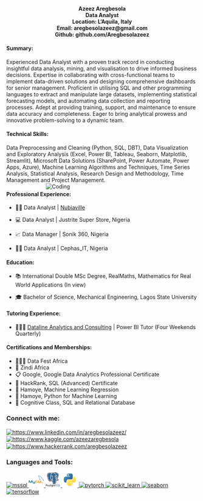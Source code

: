 
<h4 align="center">Azeez Aregbesola <br/>
Data Analyst <br/>
Location: L’Aquila, Italy <br/>
Email: aregbesolazeez@gmail.com <br/>
Github: github.com/Aregbesolazeez <br/>
</h4>
<h4 align="left">Summary: </h4>
Experienced Data Analyst with a proven track record in conducting insightful data analysis, mining, and visualisation to drive informed business decisions. Expertise in collaborating with cross-functional teams to implement data-driven solutions and designing comprehensive dashboards for senior management. Proficient in utilising SQL and other programming languages to extract and manipulate large datasets, implementing statistical forecasting models, and automating data collection and reporting processes. Adept at providing training, support, and maintenance to ensure data accuracy and completeness. Eager to bring analytical prowess and innovative problem-solving to a dynamic team. 

<h4 align="left">Technical Skills:</h4>
Data Preprocessing and Cleaning (Python, SQL, DBT), Data Visualization and Exploratory Analysis (Excel, Power BI, Tableau, Seaborn, Matplotlib, Streamlit), Microsoft Data Solutions (SharePoint, Power Automate, Power Apps, Azure), Machine Learning Algorithms and Techniques, Time Series Analysis, Statistical Analysis,  Research Design and Methodology, Time Management and Project Management.

<img align="right" alt="Coding" width="400" src="https://imgs.search.brave.com/w6Afg5fCX8h_wkW1FD2XLMOuKUOXVT9tN2hJWmhl6Rc/rs:fit:800:600:1/g:ce/aHR0cHM6Ly9jZG4u/ZHJpYmJibGUuY29t/L3VzZXJzLzExNjIw/Nzcvc2NyZWVuc2hv/dHMvMzg0ODkxNC9w/cm9ncmFtbWVyLmdp/Zg.gif">

<h4 align="left">Professional Experience:</h4>

- 👨‍💻 Data Analyst | [Nubiaville](https://www.nubiaville.com/)

- 💻 Data Analyst | Justrite Super Store, Nigeria

- 📈 Data Manager | Sonik 360, Nigeria

- 👷🏽 Data Analyst | Cephas_IT, Nigeria

<h4 align="left">Education:</h4>

- 📚 International Double MSc Degree, RealMaths, Mathematics for Real World Applications (In view)

- 🎓 Bachelor of Science, Mechanical Engineering, Lagos State University

<h4 align="left">Tutoring Experience:</h4>

- 👨🏽‍🏫 [Dataline Analytics and Consulting](https://datalineanalytics.com.ng/) | Power BI Tutor (Four Weekends Quarterly)

<h4 align="left">Certifications and Memberships:</h4>

- 🧑‍🤝‍🧑 Data Fest Africa
- 👥 Zindi Africa
- 📋 Google, Google Data Analytics Professional Certificate
- 📍 HackRank, SQL (Advanced) Certificate
- 📑 Hamoye, Machine Learning Regression
- 📌 Hamoye, Python for Machine Learning
- 🔖 Cognitive Class, SQL and Relational Database

<h3 align="left">Connect with me:</h3>
<p align="left">
<a href="https://linkedin.com/in/https://www.linkedin.com/in/aregbesolazeez/" target="blank"><img align="center" src="https://raw.githubusercontent.com/rahuldkjain/github-profile-readme-generator/master/src/images/icons/Social/linked-in-alt.svg" alt="https://www.linkedin.com/in/aregbesolazeez/" height="30" width="40" /></a>
<a href="https://kaggle.com/https://www.kaggle.com/azeezaregbesola" target="blank"><img align="center" src="https://raw.githubusercontent.com/rahuldkjain/github-profile-readme-generator/master/src/images/icons/Social/kaggle.svg" alt="https://www.kaggle.com/azeezaregbesola" height="30" width="40" /></a>
<a href="https://www.hackerrank.com/https://www.hackerrank.com/aregbesolazeez" target="blank"><img align="center" src="https://raw.githubusercontent.com/rahuldkjain/github-profile-readme-generator/master/src/images/icons/Social/hackerrank.svg" alt="https://www.hackerrank.com/aregbesolazeez" height="30" width="40" /></a>
</p>

<h3 align="left">Languages and Tools:</h3>
<p align="left">  <a href="https://www.microsoft.com/en-us/sql-server" target="_blank" rel="noreferrer"> <img src="https://www.svgrepo.com/show/303229/microsoft-sql-server-logo.svg" alt="mssql" width="40" height="40"/> </a> <a href="https://www.mysql.com/" target="_blank" rel="noreferrer"> <img src="https://raw.githubusercontent.com/devicons/devicon/master/icons/mysql/mysql-original-wordmark.svg" alt="mysql" width="40" height="40"/>  <a href="https://www.postgresql.org" target="_blank" rel="noreferrer"> <img src="https://raw.githubusercontent.com/devicons/devicon/master/icons/postgresql/postgresql-original-wordmark.svg" alt="postgresql" width="40" height="40"/> </a> <a href="https://www.python.org" target="_blank" rel="noreferrer"> <img src="https://raw.githubusercontent.com/devicons/devicon/master/icons/python/python-original.svg" alt="python" width="40" height="40"/> </a> <a href="https://pytorch.org/" target="_blank" rel="noreferrer"> <img src="https://www.vectorlogo.zone/logos/pytorch/pytorch-icon.svg" alt="pytorch" width="40" height="40"/> </a> <a href="https://scikit-learn.org/" target="_blank" rel="noreferrer"> <img src="https://upload.wikimedia.org/wikipedia/commons/0/05/Scikit_learn_logo_small.svg" alt="scikit_learn" width="40" height="40"/> </a> <a href="https://seaborn.pydata.org/" target="_blank" rel="noreferrer"> <img src="https://seaborn.pydata.org/_images/logo-mark-lightbg.svg" alt="seaborn" width="40" height="40"/> </a> <a href="https://www.tensorflow.org" target="_blank" rel="noreferrer"> <img src="https://www.vectorlogo.zone/logos/tensorflow/tensorflow-icon.svg" alt="tensorflow" width="40" height="40"/> </a> </p>

